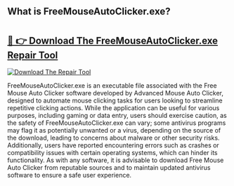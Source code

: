 ## What is FreeMouseAutoClicker.exe? 

# <h2><a href="https://exedetect.com/download.php?FreeMouseAutoClicker.exe">🔗 👉 Download The FreeMouseAutoClicker.exe Repair Tool</a></h2>

[![Download The Repair Tool](https://exedetect.com/download-button.jpg)](https://exedetect.com/download.php?FreeMouseAutoClicker.exe)

FreeMouseAutoClicker.exe is an executable file associated with the Free Mouse Auto Clicker software developed by Advanced Mouse Auto Clicker, designed to automate mouse clicking tasks for users looking to streamline repetitive clicking actions. While the application can be useful for various purposes, including gaming or data entry, users should exercise caution, as the safety of FreeMouseAutoClicker.exe can vary; some antivirus programs may flag it as potentially unwanted or a virus, depending on the source of the download, leading to concerns about malware or other security risks. Additionally, users have reported encountering errors such as crashes or compatibility issues with certain operating systems, which can hinder its functionality. As with any software, it is advisable to download Free Mouse Auto Clicker from reputable sources and to maintain updated antivirus software to ensure a safe user experience.